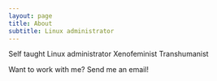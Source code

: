 ```yaml
---
layout: page
title: About
subtitle: Linux administrator
---
```

Self taught
Linux administrator
Xenofeminist Transhumanist

Want to work with me? Send me an email!
